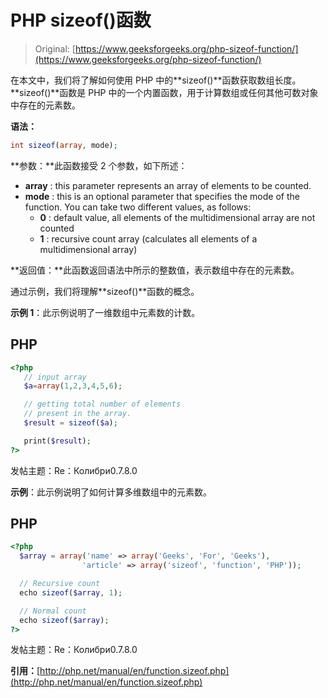 # PHP sizeof()函数

> Original: [https://www.geeksforgeeks.org/php-sizeof-function/](https://www.geeksforgeeks.org/php-sizeof-function/)

在本文中，我们将了解如何使用 PHP 中的**sizeof()**函数获取数组长度。 **sizeof()**函数是 PHP 中的一个内置函数，用于计算数组或任何其他可数对象中存在的元素数。

**语法：**

```php
int sizeof(array, mode);
```

**参数：**此函数接受 2 个参数，如下所述：

*   **array** : this parameter represents an array of elements to be counted.
*   **mode** : this is an optional parameter that specifies the mode of the function. You can take two different values, as follows:
    *   **0** : default value, all elements of the multidimensional array are not counted
    *   **1** : recursive count array (calculates all elements of a multidimensional array)

**返回值：**此函数返回语法中所示的整数值，表示数组中存在的元素数。

通过示例，我们将理解**sizeof()**函数的概念。

**示例 1**：此示例说明了一维数组中元素数的计数。

## PHP

```php
<?php
   // input array
   $a=array(1,2,3,4,5,6);

   // getting total number of elements
   // present in the array.
   $result = sizeof($a);

   print($result);
?>
```

发帖主题：Re：Колибри0.7.8.0

**示例**：此示例说明了如何计算多维数组中的元素数。

## PHP

```php
<?php
  $array = array('name' => array('Geeks', 'For', 'Geeks'),
                'article' => array('sizeof', 'function', 'PHP'));

  // Recursive count
  echo sizeof($array, 1);

  // Normal count
  echo sizeof($array);
?>
```

发帖主题：Re：Колибри0.7.8.0

**引用：**[http://php.net/manual/en/function.sizeof.php](http://php.net/manual/en/function.sizeof.php)